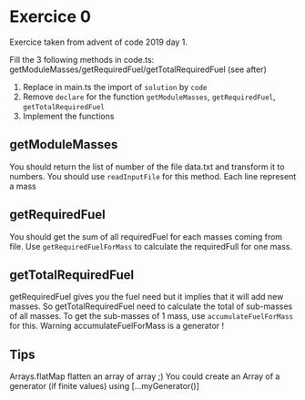 # Exercice 0

Exercice taken from advent of code 2019 day 1.

Fill the 3 following methods in code.ts: getModuleMasses/getRequiredFuel/getTotalRequiredFuel (see after)

1. Replace in main.ts the import of `solution` by `code`
1. Remove `declare` for the function `getModuleMasses`, `getRequiredFuel`, `getTotalRequiredFuel`
1. Implement the functions

## getModuleMasses

You should return the list of number of the file data.txt and transform it to numbers. You should use `readInputFile` for this method. Each line represent a mass

## getRequiredFuel

You should get the sum of all requiredFuel for each masses coming from file. Use `getRequiredFuelForMass` to calculate the requiredFull for one mass.

## getTotalRequiredFuel

getRequiredFuel gives you the fuel need but it implies that it will add new masses. So getTotalRequiredFuel need to calculate the total of sub-masses of all masses. To get the sub-masses of 1 mass, use `accumulateFuelForMass` for this. Warning accumulateFuelForMass is a generator !

## Tips

Arrays.flatMap flatten an array of array ;)
You could create an Array of a generator (if finite values) using [...myGenerator()]
